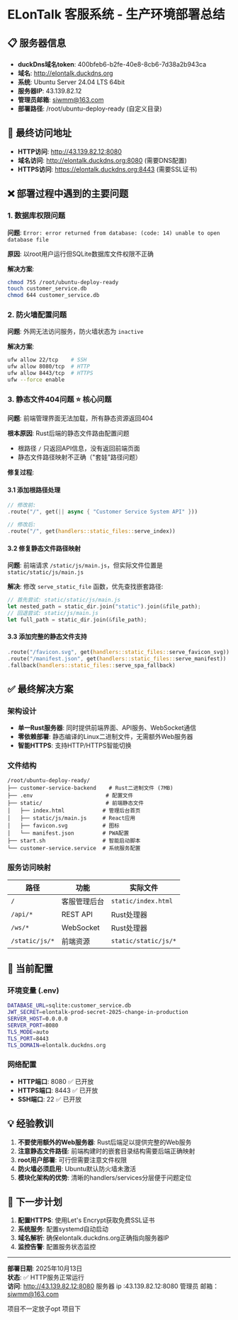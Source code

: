# ELonTalk 客服系统 - 生产环境部署总结

## 📋 服务器信息

- **duckDns域名token**: 400bfeb6-b2fe-40e8-8cb6-7d38a2b943ca
- **域名**: http://elontalk.duckdns.org
- **系统**: Ubuntu Server 24.04 LTS 64bit
- **服务器IP**: 43.139.82.12
- **管理员邮箱**: siwmm@163.com
- **部署路径**: /root/ubuntu-deploy-ready (自定义目录)

## 🎯 最终访问地址

- **HTTP访问**: http://43.139.82.12:8080
- **域名访问**: http://elontalk.duckdns.org:8080 (需要DNS配置)
- **HTTPS访问**: https://elontalk.duckdns.org:8443 (需要SSL证书)

## ❌ 部署过程中遇到的主要问题

### 1. 数据库权限问题
**问题**: `Error: error returned from database: (code: 14) unable to open database file`

**原因**: 以root用户运行但SQLite数据库文件权限不正确

**解决方案**:
```bash
chmod 755 /root/ubuntu-deploy-ready
touch customer_service.db  
chmod 644 customer_service.db
```

### 2. 防火墙配置问题
**问题**: 外网无法访问服务，防火墙状态为 `inactive`

**解决方案**:
```bash
ufw allow 22/tcp    # SSH
ufw allow 8080/tcp  # HTTP
ufw allow 8443/tcp  # HTTPS
ufw --force enable
```

### 3. 静态文件404问题 ⭐ **核心问题**
**问题**: 前端管理界面无法加载，所有静态资源返回404

**根本原因**: Rust后端的静态文件路由配置问题
- 根路径 `/` 只返回API信息，没有返回前端页面
- 静态文件路径映射不正确（"套娃"路径问题）

**修复过程**:

#### 3.1 添加根路径处理
```rust
// 修改前: 
.route("/", get(|| async { "Customer Service System API" }))

// 修改后:
.route("/", get(handlers::static_files::serve_index))
```

#### 3.2 修复静态文件路径映射
**问题**: 前端请求 `/static/js/main.js`，但实际文件位置是 `static/static/js/main.js`

**解决**: 修改 `serve_static_file` 函数，优先查找嵌套路径:
```rust
// 首先尝试: static/static/js/main.js
let nested_path = static_dir.join("static").join(&file_path);
// 回退尝试: static/js/main.js  
let full_path = static_dir.join(&file_path);
```

#### 3.3 添加完整的静态文件支持
```rust
.route("/favicon.svg", get(handlers::static_files::serve_favicon_svg))
.route("/manifest.json", get(handlers::static_files::serve_manifest))
.fallback(handlers::static_files::serve_spa_fallback)
```

## ✅ 最终解决方案

### 架构设计
- **单一Rust服务器**: 同时提供前端界面、API服务、WebSocket通信
- **零依赖部署**: 静态编译的Linux二进制文件，无需额外Web服务器
- **智能HTTPS**: 支持HTTP/HTTPS智能切换

### 文件结构
```
/root/ubuntu-deploy-ready/
├── customer-service-backend    # Rust二进制文件 (7MB)
├── .env                       # 配置文件
├── static/                    # 前端静态文件
│   ├── index.html            # 管理后台首页
│   ├── static/js/main.js     # React应用
│   ├── favicon.svg           # 图标
│   └── manifest.json         # PWA配置
├── start.sh                  # 智能启动脚本
└── customer-service.service  # 系统服务配置
```

### 服务访问映射
| 路径 | 功能 | 实际文件 |
|------|------|----------|
| `/` | 客服管理后台 | `static/index.html` |
| `/api/*` | REST API | Rust处理器 |
| `/ws/*` | WebSocket | Rust处理器 |
| `/static/js/*` | 前端资源 | `static/static/js/*` |

## 🔧 当前配置

### 环境变量 (.env)
```bash
DATABASE_URL=sqlite:customer_service.db
JWT_SECRET=elontalk-prod-secret-2025-change-in-production
SERVER_HOST=0.0.0.0
SERVER_PORT=8080
TLS_MODE=auto
TLS_PORT=8443
TLS_DOMAIN=elontalk.duckdns.org
```

### 网络配置
- **HTTP端口**: 8080 ✅ 已开放
- **HTTPS端口**: 8443 ✅ 已开放
- **SSH端口**: 22 ✅ 已开放

## 💡 经验教训

1. **不要使用额外的Web服务器**: Rust后端足以提供完整的Web服务
2. **注意静态文件路径**: 前端构建时的嵌套目录结构需要后端正确映射
3. **root用户部署**: 可行但需要注意文件权限
4. **防火墙必须启用**: Ubuntu默认防火墙未激活
5. **模块化架构的优势**: 清晰的handlers/services分层便于问题定位

## 🚀 下一步计划

1. **配置HTTPS**: 使用Let's Encrypt获取免费SSL证书
2. **系统服务**: 配置systemd自动启动
3. **域名解析**: 确保elontalk.duckdns.org正确指向服务器IP
4. **监控告警**: 配置服务状态监控

---

**部署日期**: 2025年10月13日  
**状态**: ✅ HTTP服务正常运行  
**访问**: http://43.139.82.12:8080
服务器 ip :43.139.82.12:8080
管理员 邮箱：siwmm@163.com

项目不一定放子opt 项目下